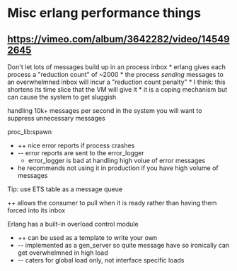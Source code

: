# Misc erlang performance things

## https://vimeo.com/album/3642282/video/145492645

Don't let lots of messages build up in an process inbox
    * erlang gives each process a "reduction count" of ~2000
    * the process _sending_ messages to an overwhelmned inbox will incur a "reduction count penalty"
        * I think: this shortens its time slice that the VM will give it
    * it is a coping mechanism but can cause the system to get sluggish


handling 10k+ messages per second in the system you will want to suppress unnecessary messages

proc_lib:spawn
* ++ nice error reports if process crashes
* -- error reports are sent to the error_logger
    * error_logger is bad at handling high volue of error messages
* he recommends not using it in production if you have high volume of messages

Tip: use ETS table as a message queue

++ allows the consumer to pull when it is ready rather than having them forced into its inbox

Erlang has a built-in overload control module

* ++ can be used as a template to write your own
* -- implemented as a gen_server so quite message have so ironically can get overwhelmned in high load
* -- caters for global load only, not interface specific loads
